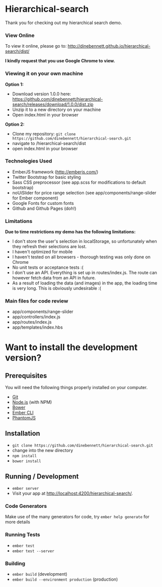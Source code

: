 # Hierarchical-search

Thank you for checking out my hierarchical search demo.

### View Online

To view it online, please go to: http://dinebennett.github.io/hierarchical-search/dist/

**I kindly request that you use Google Chrome to view.**

### Viewing it on your own machine

**Option 1:**
* Download version 1.0.0 here: https://github.com/dinebennett/hierarchical-search/releases/download/1.0.0/dist.zip
* Unzip it to a new directory on your machine
* Open index.html in your browser

**Option 2:**
* Clone my repository: `git clone https://github.com/dinebennett/hierarchical-search.git` 
* navigate to /hierarchical-search/dist
* open index.html in your browser

### Technologies Used

* EmberJS framework (http://emberjs.com/)
* Twitter Bootstrap for basic styling
* Sass CSS preprocessor (see app.scss for modifications to default bootstrap)
* noUiSlider for price range selection (see app/components/range-slider for Ember component)
* Google Fonts for custom fonts
* Github and Github Pages (doh!)

### Limitations

**Due to time restrictions my demo has the following limitations:**

* I don't store the user's selection in localStorage, so unfortunately when they refresh their selections are lost.
* I haven't optimized for mobile
* I haven't tested on all browsers - thorough testing was only done on Chrome
* No unit tests or acceptance tests :(
* I don't use an API. Everything is set up in routes/index.js. The route can however fetch data from an API in future.
* As a result of loading the data (and images) in the app, the loading time is very long. This is obviously undesirable :(

### Main files for code review

* app/components/range-slider
* app/controllers/index.js
* app/routes/index.js
* app/templates/index.hbs

# Want to install the development version?

## Prerequisites

You will need the following things properly installed on your computer.

* [Git](http://git-scm.com/)
* [Node.js](http://nodejs.org/) (with NPM)
* [Bower](http://bower.io/)
* [Ember CLI](http://www.ember-cli.com/)
* [PhantomJS](http://phantomjs.org/)

## Installation

* `git clone https://github.com/dinebennett/hierarchical-search.git`
* change into the new directory
* `npm install`
* `bower install`

## Running / Development

* `ember server`
* Visit your app at [http://localhost:4200/hierarchical-search/](http://localhost:4200/hierarchical-search/).

### Code Generators

Make use of the many generators for code, try `ember help generate` for more details

### Running Tests

* `ember test`
* `ember test --server`

### Building

* `ember build` (development)
* `ember build --environment production` (production)
